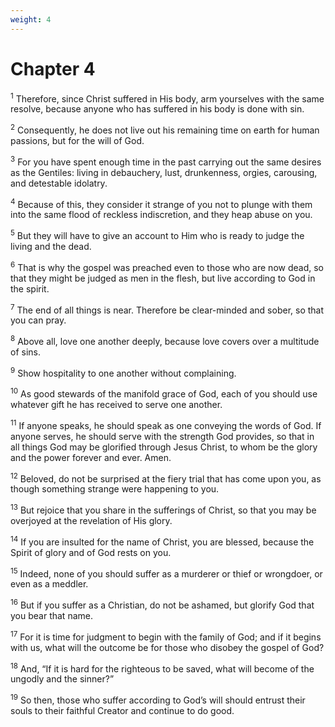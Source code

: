 ```yaml
---
weight: 4
---
```


# Chapter 4

<sup>1</sup> Therefore, since Christ suffered in His body, arm yourselves with the same resolve, because anyone who has suffered in his body is done with sin. 

<sup>2</sup> Consequently, he does not live out his remaining time on earth for human passions, but for the will of God. 

<sup>3</sup> For you have spent enough time in the past carrying out the same desires as the Gentiles: living in debauchery, lust, drunkenness, orgies, carousing, and detestable idolatry. 

<sup>4</sup> Because of this, they consider it strange of you not to plunge with them into the same flood of reckless indiscretion, and they heap abuse on you. 

<sup>5</sup> But they will have to give an account to Him who is ready to judge the living and the dead. 

<sup>6</sup> That is why the gospel was preached even to those who are now dead, so that they might be judged as men in the flesh, but live according to God in the spirit. 

<sup>7</sup> The end of all things is near. Therefore be clear-minded and sober, so that you can pray. 

<sup>8</sup> Above all, love one another deeply, because love covers over a multitude of sins. 

<sup>9</sup> Show hospitality to one another without complaining. 

<sup>10</sup> As good stewards of the manifold grace of God, each of you should use whatever gift he has received to serve one another. 

<sup>11</sup> If anyone speaks, he should speak as one conveying the words of God. If anyone serves, he should serve with the strength God provides, so that in all things God may be glorified through Jesus Christ, to whom be the glory and the power forever and ever. Amen. 

<sup>12</sup> Beloved, do not be surprised at the fiery trial that has come upon you, as though something strange were happening to you. 

<sup>13</sup> But rejoice that you share in the sufferings of Christ, so that you may be overjoyed at the revelation of His glory. 

<sup>14</sup> If you are insulted for the name of Christ, you are blessed, because the Spirit of glory and of God rests on you. 

<sup>15</sup> Indeed, none of you should suffer as a murderer or thief or wrongdoer, or even as a meddler. 

<sup>16</sup> But if you suffer as a Christian, do not be ashamed, but glorify God that you bear that name. 

<sup>17</sup> For it is time for judgment to begin with the family of God; and if it begins with us, what will the outcome be for those who disobey the gospel of God? 

<sup>18</sup> And, “If it is hard for the righteous to be saved, what will become of the ungodly and the sinner?” 

<sup>19</sup> So then, those who suffer according to God’s will should entrust their souls to their faithful Creator and continue to do good. 



